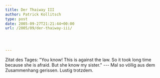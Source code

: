 ```yaml
---
title: Der Thaiway III
author: Patrick Kollitsch
type: post
date: 2005-09-27T21:21:44+00:00
url: /2005/09/der-thaiway-iii/




---
```

Zitat des Tages: "You know! This is against the law. So it took long time because she is afraid. But she know my sister." --- Mal so völlig aus dem Zusammenhang gerissen. Lustig trotzdem.
